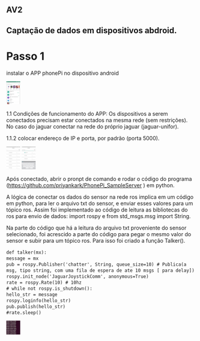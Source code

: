 ## AV2
## Captação de dados em dispositivos abdroid.

# Passo 1
instalar o APP phonePi no dispositivo android

<img src="https://github.com/ValtenioKelsey/PhonePi/blob/master/img1.png?raw=true" width="37" height="60">

1.1 Condições de funcionamento do APP:
    Os dispositivos a serem conectados precisam estar conectados na mesma rede (sem restrições). No caso do jaguar conectar na rede do próprio jaguar (jaguar-unifor).

1.1.2 colocar endereço de IP e porta, por padrão (porta 5000).

<img src="https://github.com/ValtenioKelsey/PhonePi/blob/master/img2.png?raw=true" width="37" height="60">
<img src="https://github.com/ValtenioKelsey/PhonePi/blob/master/img3.png?raw=true" width="37" height="60">

Após conectado, abrir o pronpt de comando e rodar o código do programa (https://github.com/priyankark/PhonePi_SampleServer ) em python.

A lógica de conectar os dados do sensor na rede ros implica em um código em python, para ler o arquivo txt do sensor, e enviar esses valores para um tópico ros. Assim foi implementado ao código de leitura as bibliotecas do ros para envio de dados: import rospy e from std_msgs.msg import String.

Na parte do código que há a leitura do arquivo txt proveniente do sensor selecionado, foi acrescido a parte do código para pegar o mesmo valor do sensor e subir para um tópico ros. Para isso foi criado a função Talker().

```
def talker(mx):
message = mx
pub = rospy.Publisher('chatter', String, queue_size=10) # Publica(a msg, tipo string, com uma fila de espera de ate 10 msgs [ para delay])
rospy.init_node('JaguarJoystickComm', anonymous=True)
rate = rospy.Rate(10) # 10hz
# while not rospy.is_shutdown():
hello_str = message
rospy.loginfo(hello_str)
pub.publish(hello_str)
#rate.sleep()
```

<img src="https://github.com/ValtenioKelsey/PhonePi/blob/master/img4.png?raw=true" width="37" height="37">